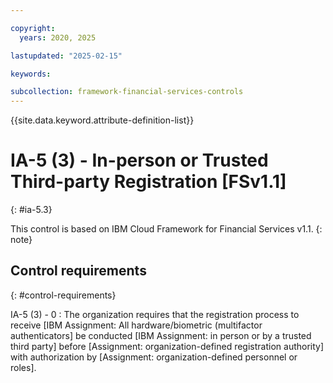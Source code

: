 ```yaml
---

copyright:
  years: 2020, 2025

lastupdated: "2025-02-15"

keywords:

subcollection: framework-financial-services-controls
---
```


{{site.data.keyword.attribute-definition-list}}

               
# IA-5 (3) - In-person or Trusted Third-party Registration [FSv1.1]
{: #ia-5.3}

This control is based on IBM Cloud Framework for Financial Services v1.1.
{: note}


## Control requirements
{: #control-requirements}

IA-5 (3) - 0
    : The organization requires that the registration process to receive [IBM Assignment: All hardware/biometric (multifactor authenticators] be conducted [IBM Assignment: in person or by a trusted third party] before [Assignment: organization-defined registration authority] with authorization by [Assignment: organization-defined personnel or roles].






